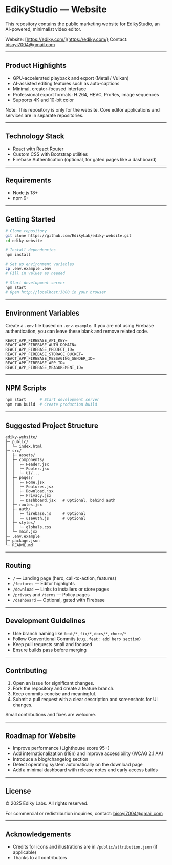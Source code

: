 # EdikyStudio — Website

This repository contains the public marketing website for EdikyStudio, an AI-powered, minimalist video editor.

Website: [https://ediky.com/](https://ediky.com/)
Contact: [bisoyi7004@gmail.com](mailto:bisoyi7004@gmail.com)

---

## Product Highlights

* GPU-accelerated playback and export (Metal / Vulkan)
* AI-assisted editing features such as auto-captions
* Minimal, creator-focused interface
* Professional export formats: H.264, HEVC, ProRes, image sequences
* Supports 4K and 10-bit color

Note: This repository is only for the website. Core editor applications and services are in separate repositories.

---

## Technology Stack

* React with React Router
* Custom CSS with Bootstrap utilities
* Firebase Authentication (optional, for gated pages like a dashboard)

---

## Requirements

* Node.js 18+
* npm 9+

---

## Getting Started

```bash
# Clone repository
git clone https://github.com/EdikyLab/ediky-website.git
cd ediky-website

# Install dependencies
npm install

# Set up environment variables
cp .env.example .env
# Fill in values as needed

# Start development server
npm start
# Open http://localhost:3000 in your browser
```

---

## Environment Variables

Create a `.env` file based on `.env.example`. If you are not using Firebase authentication, you can leave these blank and remove related code.

```
REACT_APP_FIREBASE_API_KEY=
REACT_APP_FIREBASE_AUTH_DOMAIN=
REACT_APP_FIREBASE_PROJECT_ID=
REACT_APP_FIREBASE_STORAGE_BUCKET=
REACT_APP_FIREBASE_MESSAGING_SENDER_ID=
REACT_APP_FIREBASE_APP_ID=
REACT_APP_FIREBASE_MEASUREMENT_ID=
```

---

## NPM Scripts

```bash
npm start      # Start development server
npm run build  # Create production build
```

---

## Suggested Project Structure

```
ediky-website/
├─ public/
│  └─ index.html
├─ src/
│  ├─ assets/
│  ├─ components/
│  │  ├─ Header.jsx
│  │  ├─ Footer.jsx
│  │  └─ UI/...
│  ├─ pages/
│  │  ├─ Home.jsx
│  │  ├─ Features.jsx
│  │  ├─ Download.jsx
│  │  ├─ Privacy.jsx
│  │  └─ Dashboard.jsx   # Optional, behind auth
│  ├─ routes.jsx
│  ├─ auth/
│  │  ├─ firebase.js     # Optional
│  │  └─ useAuth.js      # Optional
│  ├─ styles/
│  │  └─ globals.css
│  └─ main.jsx
├─ .env.example
├─ package.json
└─ README.md
```

---

## Routing

* `/` — Landing page (hero, call-to-action, features)
* `/features` — Editor highlights
* `/download` — Links to installers or store pages
* `/privacy` and `/terms` — Policy pages
* `/dashboard` — Optional, gated with Firebase

---

## Development Guidelines

* Use branch naming like `feat/*`, `fix/*`, `docs/*`, `chore/*`
* Follow Conventional Commits (e.g., `feat: add hero section`)
* Keep pull requests small and focused
* Ensure builds pass before merging

---

## Contributing

1. Open an issue for significant changes.
2. Fork the repository and create a feature branch.
3. Keep commits concise and meaningful.
4. Submit a pull request with a clear description and screenshots for UI changes.

Small contributions and fixes are welcome.

---

## Roadmap for Website

* Improve performance (Lighthouse score 95+)
* Add internationalization (i18n) and improve accessibility (WCAG 2.1 AA)
* Introduce a blog/changelog section
* Detect operating system automatically on the download page
* Add a minimal dashboard with release notes and early access builds

---

## License

© 2025 Ediky Labs. All rights reserved.

For commercial or redistribution inquiries, contact: [bisoyi7004@gmail.com](mailto:bisoyi7004@gmail.com)

---

## Acknowledgements

* Credits for icons and illustrations are in `/public/attribution.json` (if applicable)
* Thanks to all contributors
